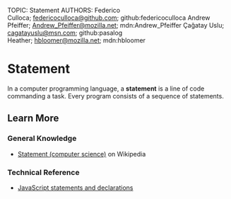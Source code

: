 TOPIC: Statement
AUTHORS: Federico Culloca; federicoculloca@github.com; github:federicoculloca
         Andrew Pfeiffer; Andrew_Pfeiffer@mozilla.net; mdn:Andrew_Pfeiffer
         Çağatay Uslu; cagatayuslu@msn.com; github:pasalog
         Heather; hbloomer@mozilla.net; mdn:hbloomer

# Statement

In a computer programming language, a **statement** is a line of code commanding a task.
Every program consists of a sequence of statements.

## Learn More

### General Knowledge

- [Statement (computer science)](https://en.wikipedia.org/wiki/Statement%20(computer%20science)) on Wikipedia

### Technical Reference

- [JavaScript statements and declarations](https://developer.mozilla.org/en-US/docs/Web/JavaScript/Reference/Statements)
